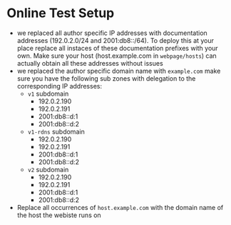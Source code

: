 # Online Test Setup

- we replaced all author specific IP addresses with documentation addresses (192.0.2.0/24 and 2001:db8::/64). To deploy this at your place replace all instaces of these documentation prefixes with your own. Make sure your host (host.example.com in `webpage/hosts`) can actually obtain all these addresses without issues
- we replaced the author specific domain name with `example.com` make sure you have the following sub zones with delegation to the corresponding IP addresses:
    - `v1` subdomain
        - 192.0.2.190
        - 192.0.2.191
        - 2001:db8::d:1
        - 2001:db8::d:2
    - `v1-rdns` subdomain
        - 192.0.2.190
        - 192.0.2.191
        - 2001:db8::d:1
        - 2001:db8::d:2
    - `v2` subdomain
        - 192.0.2.190
        - 192.0.2.191
        - 2001:db8::d:1
        - 2001:db8::d:2
- Replace all occurrences of `host.example.com` with the domain name of the host the webiste runs on
